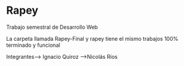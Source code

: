 # Rapey
Trabajo semestral de Desarrollo Web

La carpeta llamada Rapey-Final y rapey tiene el mismo trabajos 100% terminado y funcional

Integrantes--> Ignacio Quiroz
           -->Nicolás Ríos
